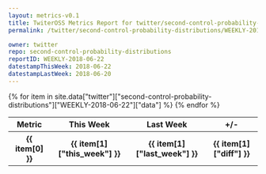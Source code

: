 ```yaml
---
layout: metrics-v0.1
title: TwiterOSS Metrics Report for twitter/second-control-probability-distributions | WEEKLY-2018-06-22 | 2018-06-22
permalink: /twitter/second-control-probability-distributions/WEEKLY-2018-06-22.html

owner: twitter
repo: second-control-probability-distributions
reportID: WEEKLY-2018-06-22
datestampThisWeek: 2018-06-22
datestampLastWeek: 2018-06-20
---
```


<table style="width: 100%">
    <tr>
        <th>Metric</th>
        <th>This Week</th>
        <th>Last Week</th>
        <th>+/-</th>
    </tr>
    {% for item in site.data["twitter"]["second-control-probability-distributions"]["WEEKLY-2018-06-22"]["data"] %}
    <tr>
        <th>{{ item[0] }}</th>
        <th>{{ item[1]["this_week"] }}</th>
        <th>{{ item[1]["last_week"] }}</th>
        <th>{{ item[1]["diff"] }}</th>
    </tr>
    {% endfor %}
</table>

